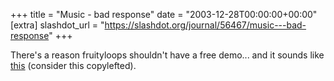 +++
title = "Music - bad response"
date = "2003-12-28T00:00:00+00:00"
[extra]
slashdot_url = "https://slashdot.org/journal/56467/music---bad-response"
+++

<p>There's a reason fruityloops shouldn't have a free demo... and it sounds like <a href="http://www.t.abell.dsl.pipex.com/music/unlit-ted1.mp3">this</a> (consider this copylefted).</p>

